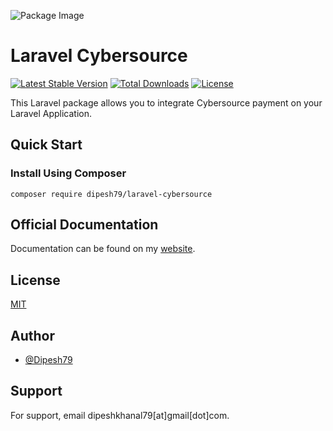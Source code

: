![Package Image](https://banners.beyondco.de/Laravel%20Cybersource.png?theme=light&packageManager=composer+require&packageName=dipesh79%2Flaravel-cybersource&pattern=architect&style=style_1&description=Integrate+Cybersource+Checkout+to+your+Laravel+Application&md=1&showWatermark=1&fontSize=100px&images=https%3A%2F%2Flaravel.com%2Fimg%2Flogomark.min.svg)
# Laravel Cybersource

[![Latest Stable Version](http://poser.pugx.org/dipesh79/laravel-cybersource/v)](https://packagist.org/packages/dipesh79/laravel-cybersource)
[![Total Downloads](http://poser.pugx.org/dipesh79/laravel-cybersource/downloads)](https://packagist.org/packages/dipesh79/laravel-cybersource)
[![License](http://poser.pugx.org/dipesh79/laravel-cybersource/license)](https://packagist.org/packages/dipesh79/laravel-cybersource)

This Laravel package allows you to integrate Cybersource payment on your Laravel Application.

## Quick Start

### Install Using Composer

```
composer require dipesh79/laravel-cybersource
```
## Official Documentation

Documentation can be found on my [website](https://khanaldipesh.com.np/package/laravel-cybersource).


## License

[MIT](https://choosealicense.com/licenses/mit/)

## Author

- [@Dipesh79](https://www.github.com/Dipesh79)

## Support

For support, email dipeshkhanal79[at]gmail[dot]com.
